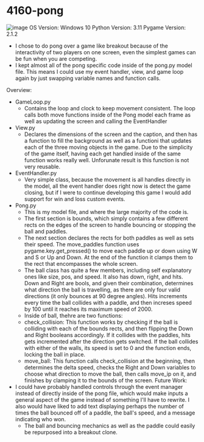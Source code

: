 # 4160-pong
![image](https://user-images.githubusercontent.com/44011029/221377367-cf41c766-0798-491f-b500-32db5a41f020.png)
OS Version: Windows 10
Python Version: 3.11
Pygame Version: 2.1.2
- I chose to do pong over a game like breakout because of the interactivity of two players on one screen, even the simplest games can be fun when you are
competing.
- I kept almost all of the pong specific code inside of the pong.py model file. This means I could use my event handler, view, and game loop again by just swapping
variable names and function calls. 

Overview:
- GameLoop.py
    - Contains the loop and clock to keep movement consistent. The loop calls both move functions inside of the Pong model each frame as well as updating the screen and calling the EventHandler
- View.py
    - Declares the dimensions of the screen and the caption, and then has a function to fill the background as well as a functioni that updates each of the three moving objects in the game. Due to the simplicity of the game itself, having each get handled inside of the same function works really well. Unforunate result is this function is not very reusable.
- EventHandler.py
  - Very simple class, because the movement is all handles directly in the model, all the event handler does right now is detect the game closing, but if I were to continue developing this game I would add support for win and loss custom events.
- Pong.py
  - This is my model file, and where the large majority of the code is. 
  - The first section is bounds, which simply contains a few different rects on the edges of the screen to handle bouncing or stopping the ball and paddles. 
  - The next section declares the rects for both paddles as well as sets their speed. The move_paddles function uses pygame.key.get_pressed() to move each paddle up or down using W and S or Up and Down. At the end of the function it clamps them to the rect that encompasses the whole screen.
  - The ball class has quite a few members, including self explanatory ones like size, pos, and speed. It also has down, right, and hits. Down and Right are bools, and given their combination, determines what direction the ball is travelling, as there are only four valid directions (it only bounces at 90 degree angles). Hits increments every time the ball collides with a paddle, and then increses speed by 100 until it reaches its maximum speed of 2000. 
  - Inside of ball, thehre are two functions:
  - check_collision: This function works by checking if the ball is colliding with each of the bounds rects, and then flipping the Down and Right booleans accordingly. If it collides with the paddles, hits gets incremented after the direction gets switched. If the ball collides with either of the walls, its speed is set to 0 and the function ends, locking the ball in place. 
  - move_ball: This function calls check_collision at the beginning, then determines the delta speed, checks the Right and Down variables to choose what direction to move the ball, then calls move_ip on it, and finishes by clamping it to the bounds of the screen.
Future Work:
- I could have probably handled controls through the event manager instead of directly inside of the pong file, which would make inputs a general aspect of the
    game instead of something I'll have to rewrite. I also would have liked to add text displaying perhaps the number of times the ball bounced off of a paddle,
    the ball's speed, and a message indicating who won.
  - The ball and bouncing mechanics as well as the paddle could easily be repurposed into a breakout clone. 
